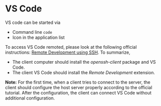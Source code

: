 # VS Code

VS code can be started via
- Command line `code`
- Icon in the application list

To access VS Code remoted, please look at the following official instructions: [Remote Development using SSH](https://code.visualstudio.com/docs/remote/ssh). To summarize,
- The client computer should install the *openssh-client* package and VS Code. 
- The client VS Code should install the *Remote Development* extension.

**Note:** For the first time, when a client tries to connect to the server, the client should configure the host server properly according to the official tutorial. After the configuration, the client can connect VS Code without additional configuration.

